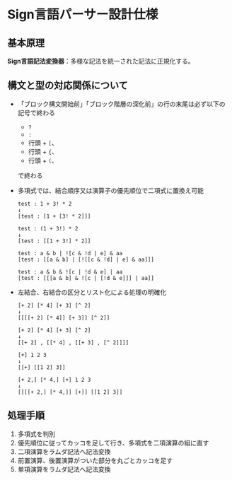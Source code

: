 # Sign言語パーサー設計仕様

## 基本原理

**Sign言語記法変換器**：多様な記法を統一された記法に正規化する。

## 構文と型の対応関係について

* 「ブロック構文開始前」「ブロック階層の深化前」の行の末尾は必ず以下の記号で終わる
  * `?`
  * `:`
  * 行頭 + `[`、
  * 行頭 + `{`、
  * 行頭 + `(`、
  
  で終わる

* 多項式では、結合順序又は演算子の優先順位で二項式に置換え可能
  ```
  test : 1 + 3! * 2
  ↓
  [test : [1 + [3! * 2]]]
  ```
  ```
  test : (1 + 3!) * 2
  ↓
  [test : [[1 + 3!] * 2]]
  ```
  ```
  test : a & b | ![c & !d | e] & aa
  [test : [[a & b] | [![[c & !d] | e] & aa]]]
  ```
  ```
  test : a & b & ![c | !d & e] | aa
  [test : [[[a & b] & ![c | [!d & e]]] | aa]]
  ```

* 左結合、右結合の区分とリスト化による処理の明確化

  ```
  [+ 2] [* 4] [+ 3] [^ 2]
  ↓
  [[[[+ 2] [* 4]] [+ 3]] [^ 2]]
  ```
  ```
  [+ 2] [* 4] [+ 3] [^ 2]
  ↓
  [[+ 2] , [[* 4] , [[+ 3] , [^ 2]]]]
  ```
  ```
  [+] 1 2 3
  ↓
  [[+] [[1 2] 3]]
  ```
  ```
  [+ 2,] [* 4,] [+] 1 2 3
  ↓
  [[[[+ 2,] [* 4,]] [+]] [[1 2] 3]]
  ```

## 処理手順

1. 多項式を判別
2. 優先順位に従ってカッコを足して行き、多項式を二項演算の組に直す
3. 二項演算をラムダ記法へ記法変換
4. 前置演算、後置演算がついた部分を丸ごとカッコを足す
5. 単項演算をラムダ記法へ記法変換

